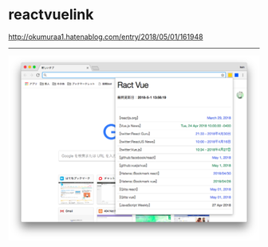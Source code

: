# reactvuelink

http://okumuraa1.hatenablog.com/entry/2018/05/01/161948

---

![reactvuelink](https://raw.githubusercontent.com/okumurakengo/images/master/reactvuelink.png "reactvuelink")


